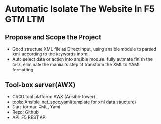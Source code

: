 # Automatic Isolate The Website In F5 GTM LTM




## Propose and Scope the Project
 - Good structure XML file as Direct input, using ansible module to parsed xml, according to the keywords in xml,
 - Auto select data or action into ansible module. fully autmate finish the task, eliminate the manual's step of transform the XML to YAML formatting.

## Tool-box server(AWX)
- CI/CD tool platform: AWX (Ansible tower)
- tools: Ansible. net_spec.yaml(template for xml data structure)
- Data format: XML, Yaml
- Repo: Github
- API: F5 REST API
